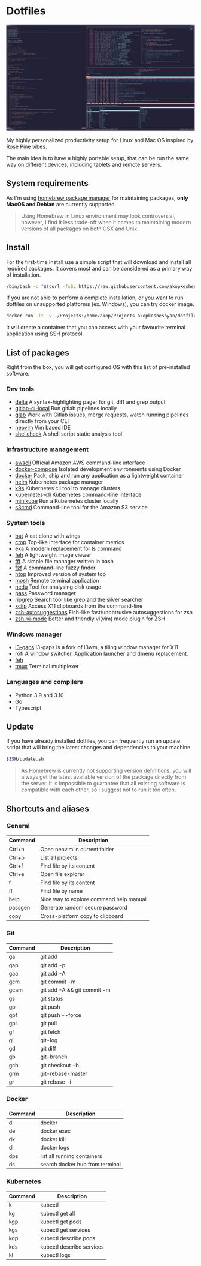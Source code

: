 # Dotfiles
![Running dotfiles on Linux](preview.png)

My highly personalized productivity setup for Linux and Mac OS inspired by [Rose Pine](https://rosepinetheme.com/) vibes. 

The main idea is to have a highly portable setup, that can be run the same way on different devices, including tablets and remote servers. 

## System requirements
As I'm using [homebrew package manager](https://brew.sh) for maintaining packages, **only MacOS and Debian** are currently supported. 

> Using Homebrew in Linux environment may look controversial, however, I find it less trade-off when it comes to maintaining modern versions of 
> all packages on both OSX and Unix.

## Install
For the first-time install use a simple script that will download and install all required packages. It covers most  and can be considered as 
a primary way of installation.

```sh
/bin/bash -c "$(curl -fsSL https://raw.githubusercontent.com/akopkesheshyan/dotfiles/HEAD/install.sh)"
```
If you are not able to perform a complete installation, or you want to run dotfiles on unsupported platforms (ex. Windows), you can try docker image.

```sh
docker run -it -v ./Projects:/home/akop/Projects akopkesheshyan/dotfiles
```
It will create a container that you can access with your favourite terminal application using SSH protocol.

## List of packages
Right from the box, you will get configured OS with this list of pre-installed software. 

### Dev tools
- [delta](https://github.com/dandavison/delta) A syntax-highlighting pager for git, diff and grep output
- [gitlab-ci-local](https://github.com/firecow/gitlab-ci-local) Run gitlab pipelines locally
- [glab](https://github.com/profclems/glab) Work with Gitlab issues, merge requests, watch running pipelines directly from your CLI
- [neovim](https://neovim.io) Vim based IDE 
- [shellcheck](https://github.com/koalaman/shellcheck) A shell script static analysis tool

### Infrastructure management
- [awscli](https://aws.amazon.com/cli/) Official Amazon AWS command-line interface
- [docker-compose](https://docs.docker.com/compose) Isolated development environments using Docker
- [docker](https://www.docker.com) Pack, ship and run any application as a lightweight container
- [helm](https://helm.sh) Kubernetes package manager
- [k9s](https://k9scli.io) Kubernetes cli tool to  manage clusters
- [kubernetes-cli](https://kubernetes.io) Kubernetes command-line interface
- [minikube](https://minikube.sigs.k8s.io/docs) Run a Kubernetes cluster locally
- [s3cmd](https://s3tools.org/s3cmd) Command-line tool for the Amazon S3 service

### System tools
- [bat](https://github.com/sharkdp/bat) A cat clone with wings
- [ctop](https://github.com/bcicen/ctop) Top-like interface for container metrics
- [exa](https://github.com/ogham/exa) A modern replacement for ls command
- [feh](https://feh.finalrewind.org/) A lightweight image viewer
- [fff](https://github.com/dylanaraps/fff) A simple file manager written in bash
- [fzf](https://github.com/junegunn/fzf) A command-line fuzzy finder
- [htop](https://htop.dev) Improved version of system top
- [mosh](https://mosh.org) Remote terminal application
- [ncdu](https://dev.yorhel.nl/ncdu) Tool for analysing disk usage
- [pass](https://www.passwordstore.org/) Password manager
- [ripgrep](https://github.com/BurntSushi/ripgrep) Search tool like grep and the silver searcher
- [xclip](https://github.com/astrand/xclip) Access X11 clipboards from the command-line
- [zsh-autosuggestions](https://github.com/zsh-users/zsh-autosuggestions) Fish-like fast/unobtrusive autosuggestions for zsh
- [zsh-vi-mode](https://github.com/jeffreytse/zsh-vi-mode) Better and friendly vi(vim) mode plugin for ZSH

### Windows manager
- [i3-gaps](https://github.com/Airblader/i3) i3-gaps is a fork of i3wm, a tiling window manager for X11
- [rofi](https://github.com/davatorium/rofi) A window switcher, Application launcher and dmenu replacement. 
- [feh]()
- [tmux](https://github.com/tmux/tmux/wiki) Terminal multiplexer

### Languages and compilers
- Python 3.9 and 3.10
- Go
- Typescript

## Update
If you have already installed dotfiles, you can frequently run an update script that will bring the latest changes and dependencies to your machine. 

```sh 
$ZSH/update.sh
```

> As Homebrew is currently not supporting version definitions, you will always get the latest available version of the package directly from the server. 
> It is impossible to guarantee that all existing software is compatible with each other, so I suggest not to run it too often.

## Shortcuts and aliases

### General

| Command  | Description                                 |
| -------- | ------------------------------------------- |
| Ctrl+n   | Open neovim in current folder               |
| Ctrl+p   | List all projects                           |
| Ctrl+f   | Find file by its content                    |
| Ctrl+e   | Open file explorer                          |
| f        | Find file by its content                    |
| ff       | Find file by name                           |
| help     | Nice way to explore command help manual     |
| passgen  | Generate random secure password             |
| copy     | Cross-platform copy to clipboard            |

### Git

| Command  | Description                                 |
| -------- | ------------------------------------------- |
| ga       | git add                                     |
| gap      | git add -p                                  |
| gaa      | git add -A                                  |
| gcm      | git commit -m                               |
| gcam     | git add -A && git commit -m                 |
| gs       | git status                                  |
| gp       | git push                                    |
| gpf      | git push --force                            |
| gpl      | git pull                                    |
| gf       | git fetch                                   |
| gl       | git-log                                     |
| gd       | git diff                                    |
| gb       | git-branch                                  |
| gcb      | git checkout -b                             |
| grm      | git-rebase-master                           |
| gr       | git rebase -i                               |

### Docker

| Command | Description                                  |
| ------- | -------------------------------------------- |
| d       | docker                                  |
| de      | docker exec                                  |
| dk      | docker kill                                  |
| dl      | docker logs                                  |
| dps     | list all running containers                  |
| ds      | search docker hub from terminal              |

### Kubernetes

| Command | Description                                  |
| ------- | -------------------------------------------- |
| k       | kubectl                                      |
| kg      | kubectl get all                              |
| kgp     | kubectl get pods                             |
| kgs     | kubectl get services                         |
| kdp     | kubectl describe pods                        |
| kds     | kubectl describe services                    |
| kl      | kubectl logs                                 |



